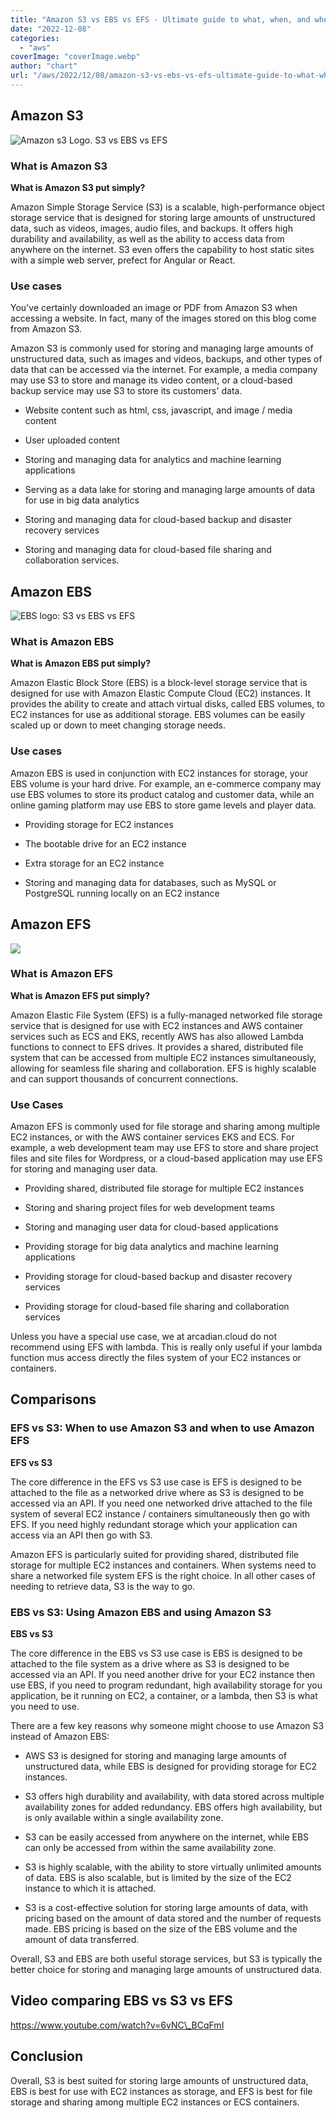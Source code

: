 ```yaml
---
title: "Amazon S3 vs EBS vs EFS - Ultimate guide to what, when, and where"
date: "2022-12-08"
categories: 
  - "aws"
coverImage: "coverImage.webp"
author: "chart"
url: "/aws/2022/12/08/amazon-s3-vs-ebs-vs-efs-ultimate-guide-to-what-when-and-where/"
---
```


## Amazon S3

![Amazon s3 Logo. S3 vs EBS vs EFS](/images/s3Logo-1-1024x344.webp)

### What is Amazon S3

**What is Amazon S3 put simply?**

Amazon Simple Storage Service (S3) is a scalable, high-performance object storage service that is designed for storing large amounts of unstructured data, such as videos, images, audio files, and backups. It offers high durability and availability, as well as the ability to access data from anywhere on the internet. S3 even offers the capability to host static sites with a simple web server, prefect for Angular or React.

### Use cases

You've certainly downloaded an image or PDF from Amazon S3 when accessing a website. In fact, many of the images stored on this blog come from Amazon S3.

Amazon S3 is commonly used for storing and managing large amounts of unstructured data, such as images and videos, backups, and other types of data that can be accessed via the internet. For example, a media company may use S3 to store and manage its video content, or a cloud-based backup service may use S3 to store its customers' data.

- Website content such as html, css, javascript, and image / media content

- User uploaded content

- Storing and managing data for analytics and machine learning applications

- Serving as a data lake for storing and managing large amounts of data for use in big data analytics

- Storing and managing data for cloud-based backup and disaster recovery services

- Storing and managing data for cloud-based file sharing and collaboration services.

## Amazon EBS

![EBS logo: S3 vs EBS vs EFS](/images/ebsLogo.webp)

### What is Amazon EBS

**What is Amazon EBS put simply?**

Amazon Elastic Block Store (EBS) is a block-level storage service that is designed for use with Amazon Elastic Compute Cloud (EC2) instances. It provides the ability to create and attach virtual disks, called EBS volumes, to EC2 instances for use as additional storage. EBS volumes can be easily scaled up or down to meet changing storage needs.

### Use cases

Amazon EBS is used in conjunction with EC2 instances for storage, your EBS volume is your hard drive. For example, an e-commerce company may use EBS volumes to store its product catalog and customer data, while an online gaming platform may use EBS to store game levels and player data.

- Providing storage for EC2 instances

- The bootable drive for an EC2 instance

- Extra storage for an EC2 instance

- Storing and managing data for databases, such as MySQL or PostgreSQL running locally on an EC2 instance

## Amazon EFS

![](/images/efslogo-256x300.webp)

### What is Amazon EFS

**What is Amazon EFS put simply?**

Amazon Elastic File System (EFS) is a fully-managed networked file storage service that is designed for use with EC2 instances and AWS container services such as ECS and EKS, recently AWS has also allowed Lambda functions to connect to EFS drives. It provides a shared, distributed file system that can be accessed from multiple EC2 instances simultaneously, allowing for seamless file sharing and collaboration. EFS is highly scalable and can support thousands of concurrent connections.

### Use Cases

Amazon EFS is commonly used for file storage and sharing among multiple EC2 instances, or with the AWS container services EKS and ECS. For example, a web development team may use EFS to store and share project files and site files for Wordpress, or a cloud-based application may use EFS for storing and managing user data.

- Providing shared, distributed file storage for multiple EC2 instances

- Storing and sharing project files for web development teams

- Storing and managing user data for cloud-based applications

- Providing storage for big data analytics and machine learning applications

- Providing storage for cloud-based backup and disaster recovery services

- Providing storage for cloud-based file sharing and collaboration services

Unless you have a special use case, we at arcadian.cloud do not recommend using EFS with lambda. This is really only useful if your lambda function mus access directly the files system of your EC2 instances or containers.

## Comparisons

### EFS vs S3: When to use Amazon S3 and when to use Amazon EFS

**EFS vs S3**

The core difference in the EFS vs S3 use case is EFS is designed to be attached to the file as a networked drive where as S3 is designed to be accessed via an API. If you need one networked drive attached to the file system of several EC2 instance / containers simultaneously then go with EFS. If you need highly redundant storage which your application can access via an API then go with S3. 
  
Amazon EFS is particularly suited for providing shared, distributed file storage for multiple EC2 instances and containers. When systems need to share a networked file system EFS is the right choice. In all other cases of needing to retrieve data, S3 is the way to go.

### EBS vs S3: Using Amazon EBS and using Amazon S3

**EBS vs S3**

The core difference in the EBS vs S3 use case is EBS is designed to be attached to the file system as a drive where as S3 is designed to be accessed via an API. If you need another drive for your EC2 instance then use EBS, if you need to program redundant, high availability storage for you application, be it running on EC2, a container, or a lambda, then S3 is what you need to use.

There are a few key reasons why someone might choose to use Amazon S3 instead of Amazon EBS:

- AWS S3 is designed for storing and managing large amounts of unstructured data, while EBS is designed for providing storage for EC2 instances.

- S3 offers high durability and availability, with data stored across multiple availability zones for added redundancy. EBS offers high availability, but is only available within a single availability zone.

- S3 can be easily accessed from anywhere on the internet, while EBS can only be accessed from within the same availability zone.

- S3 is highly scalable, with the ability to store virtually unlimited amounts of data. EBS is also scalable, but is limited by the size of the EC2 instance to which it is attached.

- S3 is a cost-effective solution for storing large amounts of data, with pricing based on the amount of data stored and the number of requests made. EBS pricing is based on the size of the EBS volume and the amount of data transferred.

Overall, S3 and EBS are both useful storage services, but S3 is typically the better choice for storing and managing large amounts of unstructured data.

## Video comparing EBS vs S3 vs EFS

https://www.youtube.com/watch?v=6vNC\_BCqFmI

## Conclusion

Overall, S3 is best suited for storing large amounts of unstructured data, EBS is best for use with EC2 instances as storage, and EFS is best for file storage and sharing among multiple EC2 instances or ECS containers.
